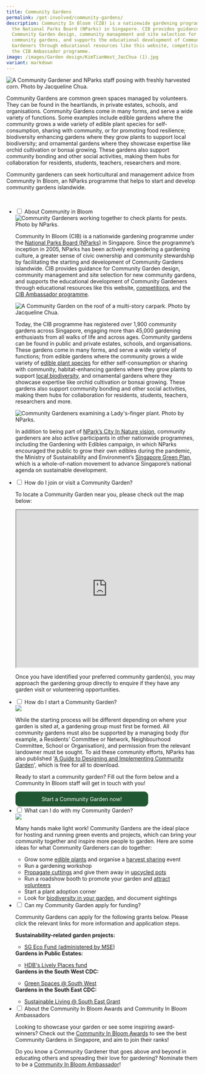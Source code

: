```yaml
---
title: Community Gardens
permalink: /get-involved/community-gardens/
description: Community In Bloom (CIB) is a nationwide gardening programme under
  the National Parks Board (NParks) in Singapore. CIB provides guidance for
  Community Garden design, community management and site selection for new
  community gardens, and supports the educational development of Community
  Gardeners through educational resources like this website, competitions, and
  the CIB Ambassador programme.
image: /images/Garden design/KimTianWest_JacChua (1).jpg
variant: markdown
---
```

<style>
	.wrapper {
		display: grid;
		grid-template-columns: repeat(auto-fit, minmax(150px, 350px));
		grid-template-rows: auto-fit;
		column-gap: 10px;
		row-gap: 10px;
		text-align: center;
	}

	.box{
		border: solid 1px #215732;
		background: #215732;
		border-radius: 10px;
		padding: 10px;
</style>

<section>
			<img title="A Community Gardener and NParks staff posing with freshly harvested corn. Photo by Jacqueline Chua." src="/images/Gardeners/Jurong%20Central%20Zone%20D%20Skygarden_20220125%20(72).jpg">
	<p>Community Gardens are common green spaces managed by volunteers. They can be found in the heartlands, in private estates, schools, and organisations. Community Gardens come in many forms, and serve a wide variety of functions. Some examples include edible gardens where the community grows a wide variety of edible plant species for self-consumption, sharing with community, or for promoting food resilience; biodiversity enhancing gardens where they grow plants to support local biodiversity; and ornamental gardens where they showcase expertise like orchid cultivation or bonsai growing. These gardens also support community bonding and other social activities, making them hubs for collaboration for residents, students, teachers, researchers and more.</p>
	<p>Community gardeners can seek horticultural and management advice from Community In Bloom, an NParks programme that helps to start and develop community gardens islandwide.</p>
	<br>
</section>

<ul class="jekyllcodex_accordion">
	<li><input type="checkbox" id="accordion1">
		<label for="accordion1">About Community in Bloom</label><div>
		<img title="Community Gardeners working together to check plants for pests. Photo by NParks." src="/images/Gardeners/GeneralMaintainence_JacChua%20(2).jpg">
		<p>Community In Bloom (CIB) is a nationwide gardening programme under the <a href="https://www.nparks.gov.sg/">National Parks Board (NParks)</a> in Singapore. Since the programme’s inception in 2005, NParks has been actively engendering a gardening culture, a greater sense of civic ownership and community stewardship by facilitating the starting and development of Community Gardens islandwide. CIB provides guidance for Community Garden design, community management and site selection for new community gardens, and supports the educational development of Community Gardeners through educational resources like this website, <a href="/page-index/programming/cib-awards/">competitions</a>, and the <a href="/page-index/programming/cib-ambassadors/">CIB Ambassador programme</a>.</p>
		<img title="A Community Garden on the roof of a multi-story carpark. Photo by Jacqueline Chua." src="/images/Garden%20design/KimTianWest_JacChua%20(1).jpg">
		<p>Today, the CIB programme has registered over 1,900 community gardens across Singapore, engaging more than 45,000 gardening enthusiasts from all walks of life and across ages. Community gardens can be found in public and private estates, schools, and organisations. These gardens come in many forms, and serve a wide variety of functions; from edible gardens where the community grows a wide variety of <a href="/page-index/glossary/edible-plants/">edible plant species</a> for either self-consumption or sharing with community, habitat-enhancing gardens where they grow plants to support <a href="/learn-more-about-gardening/garden-biodiversity/">local biodiversity</a>, and ornamental gardens where they showcase expertise like orchid cultivation or bonsai growing. These gardens also support community bonding and other social activities, making them hubs for collaboration for residents, students, teachers, researchers and more.</p> 
		<img title="Community Gardeners examining a Lady's-finger plant. Photo by NParks." src="/images/Gardeners/GeneralMaintainence_JacChua%20(12).jpg">
		<p>In addition to being part of <a href="https://www.nparks.gov.sg/about-us/city-in-nature">NPark’s City In Nature vision</a>, community gardeners are also active participants in other nationwide programmes, including the Gardening with Edibles campaign, in which NParks encouraged the public to grow their own edibles during the pandemic, the Ministry of Sustainability and Environment’s <a href="https://www.greenplan.gov.sg/">Singapore Green Plan</a>, which is a whole-of-nation movement to advance Singapore’s national agenda on sustainable development.</p>
	</div></li>
	<li><input type="checkbox" id="accordion2">
		<label for="accordion2">How do I join or visit a Community Garden?</label><div>
		<p>To locate a Community Garden near you, please check out the map below:</p>
		<iframe height="415" width="100%" src="https://www.google.com/maps/d/u/0/embed?mid=1Wq14XYkU955dfufw67TVKWcpEaG_d6o&amp;ehbc=2E312F"></iframe>
		<p>Once you have identified your preferred community garden(s), you may approach the gardening group directly to enquire if they have any garden visit or volunteering opportunities.</p>
	</div></li>
	<li><input type="checkbox" id="accordion3">
		<label for="accordion3">How do I start a Community Garden?</label><div>
		<img src="/images/Gardeners/Outreach%20(3).jpg">
		<p>While the starting process will be different depending on where your garden is sited at, a gardening group must first be formed. All community gardens must also be supported by a managing body (for example, a Residents' Committee or Network, Neighbourhood Committee, School or Organisation), and permission from the relevant landowner must be sought. To aid these community efforts, NParks has also published '<a href="https://go.gov.sg/guide-to-design-community-gardens">A Guide to Designing and Implementing Community Garden</a>', which is free for all to download.</p>
		<p>Ready to start a community garden? Fill out the form below and a Community In Bloom staff will get in touch with you!</p>
		<div class="wrapper">
			<a style="text-decoration:none; color: white" href="https://form.gov.sg/64b78ef1a218a40012387fa4"><div class="box">
				Start a Community Garden now!</div></a>
		</div>
	</div></li>
	<li><input type="checkbox" id="accordion4">
		<label for="accordion4">What can I do with my Community Garden?</label><div>
		<img src="/images/Gardeners/Harvesting%20(1).jpg">
		<p>Many hands make light work! Community Gardens are the ideal place for hosting and running green events and projects, which can bring your community together and inspire more people to garden. Here are some ideas for what Community Gardeners can do together:</p>
		<ul>
			<li>Grow some <a href="/page-index/glossary/edible-plants/">edible plants</a> and organise a <a href="/page-index/horticulture-techniques/harvesting-hygiene/">harvest sharing</a> event</li>
			<li>Run a gardening workshop</li>
			<li><a href="/page-index/horticulture-techniques/propagating-by-cuttings/">Propagate cuttings</a> and give them away in <a href="/page-index/horticulture-techniques/planting-in-containers/">upcycled pots</a></li>
			<li>Run a roadshow booth to promote your garden and <a href="/page-index/garden-group-management/attracting-volunteers/">attract volunteers</a> </li>
			<li> Start a plant adoption corner</li>
			<li> Look for <a href="/learn-more-about-gardening/garden-biodiversity/">biodiversity in your garden</a>, and document sightings</li>
		</ul>
	</div></li>
	<li><input type="checkbox" id="accordion5">
		<label for="accordion5">Can my Community Garden apply for funding?</label><div>
		<p>Community Gardens can apply for the following grants below. Please click the relevant links for more information and application steps.</p>
		<strong>Sustainability-related garden projects:</strong>
		<ul>
			<li><a href="https://www.mse.gov.sg/sgecofund/">SG Eco Fund (administered by MSE)</a></li>
		</ul>
		<strong>Gardens in Public Estates:</strong>
		<ul>
			<li><a href="https://www.hdb.gov.sg/community/getting-involved/lively-places-programme/lively-places-fund-and-challenge"> HDB's Lively Places fund</a></li>
		</ul>
		<strong>Gardens in the South West CDC:</strong>
		<ul>
			<li><a href="https://southwest.cdc.gov.sg/what-we-do/for-environment/greenspaces/">Green Spaces @ South West</a></li>
		</ul>
		<strong>Gardens in the South East CDC:</strong>
		<ul>
			<li><a href="https://southeast.cdc.gov.sg/what-we-do/future-ready/sustainable-living-south-east/"> Sustainable Living @ South East Grant </a></li>
		</ul>																																															
	</div></li>
	<li><input type="checkbox" id="accordion6">
	<label for="accordion6">About the Community In Bloom Awards and Community In Bloom Ambassadors</label><div>
		<p>Looking to showcase your garden or see some inspiring award-winners? Check out the <a href="/page-index/programming/cib-awards/">Community In Bloom Awards</a> to see the best Community Gardens in Singapore, and aim to join their ranks!</p>
		<p>Do you know a Community Gardener that goes above and beyond in educating others and spreading their love for gardening? Nominate them to be a <a href="/page-index/programming/cib-ambassadors/">Community In Bloom Ambassador</a>!</p>
	</div></li>
</ul>